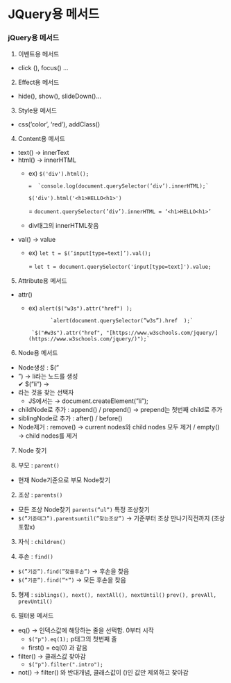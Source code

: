 # JQuery용 메서드

### **jQuery용 메서드**

1) 이벤트용 메서드

- click (), focus() …

2) Effect용 메서드

- hide(), show(), slideDown()…

3) Style용 메서드  

- css(’color’, ‘red’), addClass()

4) Content용 메서드

- text() → innerText
- html() → innerHTML
    - ex)  `$('div').html();`
        
          =  `console.log(document.querySelector(’div’).innerHTML);`
        
         `$('div').html('<h1>HELLO<h1>')`
        
        =    `document.querySelector(’div’).innerHTML = ‘<h1>HELLO<h1>’`
        
    - div태그의 innerHTML찾음
- val() → value
    - ex)  `let t = $(’input[type=text]’).val();`
        
         =   `let t = document.querySelector('input[type=text]').value;`
        

5) Attribute용 메서드

- attr()
    - ex)  `alert($("w3s").attr("href") );`
    
                 `alert(document.querySelector(”w3s”).href  );`
    
           `$("#w3s").attr("href", "[https://www.w3schools.com/jquery/](https://www.w3schools.com/jquery/)");` 
    

6) Node용 메서드

- Node생성 : $(”<li>”) → li라는 노드를 생성    
              ✔ $(”li”)   → <li>라는 것을 찾는 선택자
    - JS에서는 → document.createElement(”li”);
- childNode로 추가 : append() / prepend()  → prepend는 첫번째 child로 추가
- siblingNode로 추가 : after() / before()
- Node제거 : remove() → current nodes와 child nodes 모두 제거
                 / empty() → child nodes를 제거

7) Node 찾기

1) 부모 : `parent()`

- 현재 Node기준으로 부모 Node찾기

2) 조상 : `parents()`

- 모든 조상 Node찾기   `parents(”ul”)` 특정 조상찾기
- `$(”기준태그”).parentsuntil(”찾는조상”)` →  기준부터 조상 만나기직전까지  (조상포함x)

3) 자식 : `children()`

4) 후손 : `find()`

- `$(”기준”).find(”찾을후손”)` → 후손을 찾음
- `$(”기준”).find(”*”)` → 모든 후손을 찾음

5) 형제 : `siblings(), next(), nextAll(), nextUntil()`    `prev(), prevAll, prevUntil()`

8) 필터용 메서드

- eq() → 인덱스값에 해당하는 줄을 선택함. 0부터 시작
    - `$("p").eq(1);` p태그의 첫번째 줄
    - first() = eq(0) 과 같음
- filter() → 클래스값 찾아감
    - `$("p").filter(".intro");`
- not() → filter() 와 반대개념, 클래스값이 ()인 값만 제외하고 찾아감